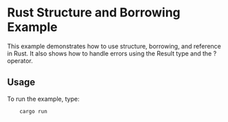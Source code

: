 # Rust Structure and Borrowing Example

This example demonstrates how to use structure, borrowing, and reference in Rust. It also shows how to handle errors using the Result type and the ? operator.

## Usage

To run the example, type:
```bash
    cargo run
```